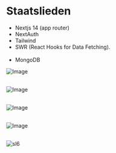 <h1>Staatslieden</h1>

- Nextjs 14 (app router)<br />
- NextAuth <br />
- Tailwind <br />
- SWR (React Hooks for Data Fetching).</br></br>
- MongoDB <br />


![Image](https://github.com/user-attachments/assets/ad1e5d8e-590f-49d5-8660-b20e80a9e39a)</br></br>

![Image](https://github.com/user-attachments/assets/b3213432-2719-40bf-b918-532ea870227f)</br></br>

![Image](https://github.com/user-attachments/assets/714a5d10-0c89-4cd0-8ffb-cc5ca64406bc)</br></br>

![Image](https://github.com/user-attachments/assets/9897ff39-6e2e-4892-8026-4edec1773445)</br></br>

![sl6](https://github.com/user-attachments/assets/9520d768-5eef-483f-aa8a-326a161ca7a5)</br></br>
